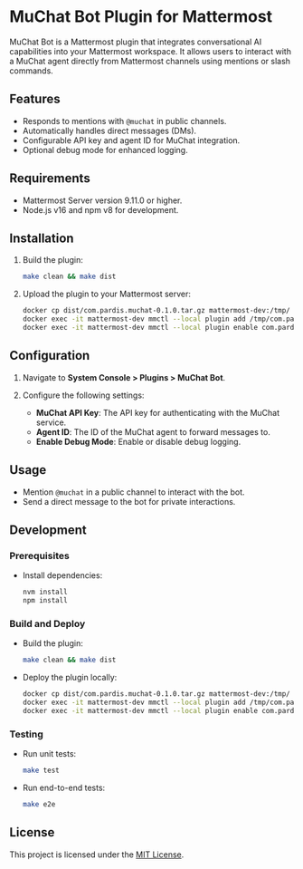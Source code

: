 # MuChat Bot Plugin for Mattermost

MuChat Bot is a Mattermost plugin that integrates conversational AI capabilities into your Mattermost workspace. It allows users to interact with a MuChat agent directly from Mattermost channels using mentions or slash commands.

## Features

- Responds to mentions with `@muchat` in public channels.
- Automatically handles direct messages (DMs).
- Configurable API key and agent ID for MuChat integration.
- Optional debug mode for enhanced logging.

## Requirements

- Mattermost Server version 9.11.0 or higher.
- Node.js v16 and npm v8 for development.

## Installation

1. Build the plugin:

   ```bash
   make clean && make dist
   ```

2. Upload the plugin to your Mattermost server:

   ```bash
   docker cp dist/com.pardis.muchat-0.1.0.tar.gz mattermost-dev:/tmp/
   docker exec -it mattermost-dev mmctl --local plugin add /tmp/com.pardis.muchat-0.1.0.tar.gz
   docker exec -it mattermost-dev mmctl --local plugin enable com.pardis.muchat
   ```

## Configuration

1. Navigate to **System Console > Plugins > MuChat Bot**.
2. Configure the following settings:

   - **MuChat API Key**: The API key for authenticating with the MuChat service.
   - **Agent ID**: The ID of the MuChat agent to forward messages to.
   - **Enable Debug Mode**: Enable or disable debug logging.

## Usage

- Mention `@muchat` in a public channel to interact with the bot.
- Send a direct message to the bot for private interactions.

## Development

### Prerequisites

- Install dependencies:

  ```bash
  nvm install
  npm install
  ```

### Build and Deploy

- Build the plugin:

  ```bash
  make clean && make dist
  ```

- Deploy the plugin locally:

  ```bash
  docker cp dist/com.pardis.muchat-0.1.0.tar.gz mattermost-dev:/tmp/
  docker exec -it mattermost-dev mmctl --local plugin add /tmp/com.pardis.muchat-0.1.0.tar.gz
  docker exec -it mattermost-dev mmctl --local plugin enable com.pardis.muchat
  ```

### Testing

- Run unit tests:

  ```bash
  make test
  ```

- Run end-to-end tests:

  ```bash
  make e2e
  ```

## License

This project is licensed under the [MIT License](LICENSE).
